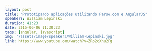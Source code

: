 ```yaml
---
layout: post
title: "Prototipando aplicações utilizando Parse.com e AngularJS"
speakers: William Lepinski
duration: 41:23
date: 2015-06-06 11:30:23
tags: [angular, javascript]
img: '/assets/image/speakers/William-Lepinski.jpg'
link: https://www.youtube.com/watch?v=ZRo2cXhu2Fg
---
```

